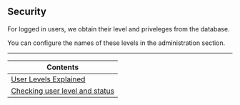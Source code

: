 ## Security
For logged in users, we obtain their level and priveleges from the database.

You can configure the names of these levels in the administration section.

---

| Contents       | 
| ------------- |
| [User Levels Explained](#)|
| [Checking user level and status](#) |
